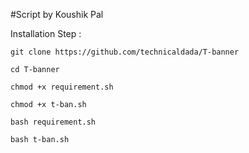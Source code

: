 #Script by Koushik Pal

Installation Step :

    git clone https://github.com/technicaldada/T-banner

    cd T-banner

    chmod +x requirement.sh

    chmod +x t-ban.sh

    bash requirement.sh

    bash t-ban.sh

